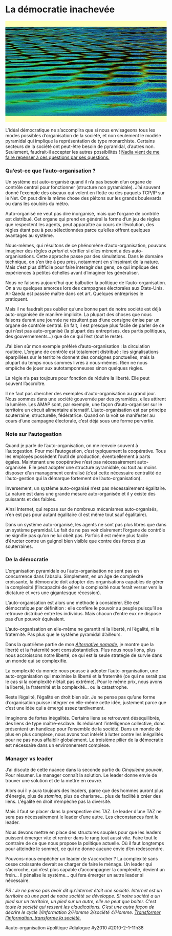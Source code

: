 # La démocratie inachevée

![](_i/4116736338_164cbc5e441.webp)

L’idéal démocratique ne s’accomplira que si nous envisageons tous les modes possibles d’organisation de la société, et non seulement le modèle pyramidal qui implique la représentation de type monarchiste. Certains secteurs de la société ont peut-être besoin de pyramidal, d’autres non. Seulement, faudrait-il accepter les autres possibilités ! [Nadia vient de me faire repenser à ces questions par ses questions.](../../2006/2/mais-qui-sont-les-connecteurs.md)

### Qu’est-ce que l’auto-organisation ?

Un système est auto-organisé quand il n’a pas besoin d’un organe de contrôle central pour fonctionner (structure non pyramidale). J’ai souvent donné l’exemple des oiseaux qui volent en flotte ou des paquets TCP/IP sur le Net. On peut dire la même chose des piétons sur les grands boulevards ou dans les couloirs du métro.

Auto-organisé ne veut pas dire inorganisé, mais que l’organe de contrôle est distribué. Cet organe qui prend en général la forme d’un jeu de règles que respectent les agents, peut apparaître au cours de l’évolution, des règles étant peu à peu sélectionnées parce qu’elles offrent quelques avantages au système.

Nous-mêmes, qui résultons de ce phénomène d’auto-organisation, pouvons imaginer des règles *a priori* et vérifier si elles mènent à des auto-organisations. Cette approche passe par des simulations. Dans le domaine technique, on s’en tire à peu près, notamment en s’inspirant de la nature. Mais c’est plus difficile pour faire interagir des gens, ce qui implique des expériences à petites échelles avant d’imaginer les généraliser.

Nous ne faisons aujourd’hui que balbutier la politique de l’auto-organisation. On a vu quelques amorces lors des campagnes électorales aux États-Unis. Al-Qaeda est passée maître dans cet art. Quelques entreprises le pratiquent.

Mais il ne faudrait pas oublier qu’une bonne part de notre société est déjà auto-organisée de manière implicite. La plupart des choses que nous faisons durant une journée ne résultent pas d’une consigne émise par un organe de contrôle central. En fait, il est presque plus facile de parler de ce qui n’est pas auto-organisé (la plupart des entreprises, des partis politiques, des gouvernements…) que de ce qui l’est (tout le reste).

J’ai bien sûr mon exemple préféré d’auto-organisation : la circulation routière. L’organe de contrôle est totalement distribué : les signalisations éparpillées sur le territoire donnent des consignes ponctuelles, mais la plupart du temps nous sommes livrés à nous-mêmes. Rien ne nous empêche de jouer aux autotamponneuses sinon quelques règles.

La règle n’a pas toujours pour fonction de réduire la liberté. Elle peut souvent l’accroître.

Il ne faut pas chercher des exemples d’auto-organisation au grand jour. Nous sommes dans une société gouvernée par des pyramides, elles attirent la lumière. Les AMAP sont, par exemple, une façon d’auto-organiser sur le territoire un circuit alimentaire alternatif. L’auto-organisation est par principe souterraine, structurelle, fédératrice. Quand on la voit se manifester au cours d’une campagne électorale, c’est déjà sous une forme pervertie.

### Note sur l’autogestion

Quand je parle de l’auto-organisation, on me renvoie souvent à l’autogestion. Pour moi l’autogestion, c’est typiquement la coopérative. Tous les employés possèdent l’outil de production, éventuellement à parts égales. Maintenant une coopérative n’est pas nécessairement auto-organisée. Elle peut adopter une structure pyramidale, ou tout au moins disposer d’un management centralisé (c’est cette nécessaire centralité de l’auto-gestion qui la démarque fortement de l’auto-organisation).

Inversement, un système auto-organisé n’est pas nécessairement égalitaire. La nature est dans une grande mesure auto-organisée et il y existe des puissants et des faibles.

Ainsi Internet, qui repose sur de nombreux mécanismes auto-organisés, n’en est pas pour autant égalitaire (il est même tout sauf égalitaire).

Dans un système auto-organisé, les agents ne sont pas plus libres que dans un système pyramidal. Le fait de ne pas voir clairement l’organe de contrôle ne signifie pas qu’on ne lui obéit pas. Parfois il est même plus facile d’éructer contre un guignol bien visible que contre des forces plus souterraines.

### De la démocratie

L’organisation pyramidale ou l’auto-organisation ne sont pas en concurrence dans l’absolu. Simplement, en un âge de complexité croissante, la démocratie doit adopter des organisations capables de gérer la complexité (l’incapacité de gérer la complexité nous ferait verser vers la dictature et vers une gigantesque récession).

L’auto-organisation est alors une méthode à considérer. Elle est démocratique par définition : elle confère le pouvoir au peuple puisqu’il se retrouve distribué entre les individus. Mais chacun d’entre eux ne dispose pas d’un pouvoir équivalent.

L’auto-organisation en elle-même ne garantit ni la liberté, ni l’égalité, ni la fraternité. Pas plus que le système pyramidal d’ailleurs.

Dans la quatrième partie de mon *[Alternative nomade](../../books/alternative-nomade.md)*, je montre que la liberté et la fraternité sont consubstantielles. Plus nous nous lions, plus nous accroissons notre liberté, ce qui est la seule stratégie de survie dans un monde qui se complexifie.

La complexité du monde nous pousse à adopter l’auto-organisation, une auto-organisation qui maximise la liberté et la fraternité (ce qui ne serait pas le cas si la complexité n’était pas extrême). Pour le même prix, nous avons la liberté, la fraternité et la complexité… ou la catastrophe.

Reste l’égalité, l’égalité en droit bien sûr. Je ne pense pas qu’une forme d’organisation puisse intégrer en elle-même cette idée, justement parce que c’est une idée qui a émergé assez tardivement.

Imaginons de fortes inégalités. Certains liens se retrouvent déséquilibrés, des liens de type maître-esclave. Ils réduisent l’intelligence collective, donc présentent un handicap pour l’ensemble de la société. Dans un monde de plus en plus complexe, nous avons tout intérêt à lutter contre les inégalités pour ne pas nous affaiblir globalement. Le troisième pilier de la démocratie est nécessaire dans un environnement complexe.

### Manager vs leader

J’ai discuté de cette nuance dans la seconde partie du *Cinquième pouvoir*. Pour résumer. Le manager connaît la solution. Le leader donne envie de trouver une solution et de la mettre en œuvre.

Alors oui il y aura toujours des leaders, parce que des hommes auront plus d’énergie, plus de *stamina*, plus de charisme… plus de facilité à créer des liens. L’égalité en droit n’empêche pas la diversité.

Mais il faut se placer dans la perspective des TAZ. Le leader d’une TAZ ne sera pas nécessairement le leader d’une autre. Les circonstances font le leader.

Nous devons mettre en place des structures souples pour que les leaders puissent émerger vite et rentrer dans le rang tout aussi vite. Faire tout le contraire de ce que nous propose la politique actuelle. Où il faut longtemps pour atteindre le sommet, ce qui ne donne aucune envie d’en redescendre.

Pouvons-nous empêcher un leader de s’accrocher ? La complexité sans cesse croissante devrait se charger de faire le ménage. Un leader qui s’accroche, qui n’est plus capable d’accompagner la complexité, devient un frein… il pénalise le système… qui fera émerger un autre leader si nécessaire.

*PS : Je ne pense pas avoir dit qu’Internet était une société. Internet est un territoire où une part de notre société se développe. Si notre société a un pied sur un territoire, un pied sur un autre, elle ne peut que boiter. C’est toute la société qui ressent les claudications. C’est une autre façon de décrire le cycle 1/Information 2/Homme 3/société 4/Homme. [Transformer l’information, transforme la société.](../1/rever-agir.md)*

#auto-organisation #politique #dialogue #y2010 #2010-2-1-11h38
